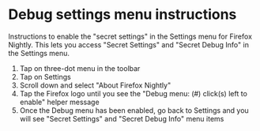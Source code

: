 # Debug settings menu instructions

Instructions to enable the "secret settings" in the Settings menu for Firefox Nightly. This lets you access "Secret Settings" and "Secret Debug Info" in the Settings menu.

1. Tap on three-dot menu in the toolbar
2. Tap on Settings
3. Scroll down and select "About Firefox Nightly"
4. Tap the Firefox logo until you see the "Debug menu: (#) click(s) left to enable" helper message
5. Once the Debug menu has been enabled, go back to Settings and you will see "Secret Settings" and "Secret Debug Info" menu items
